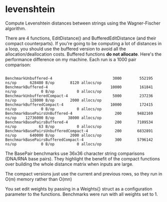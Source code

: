 # levenshtein

Compute Levenshtein distances between strings using the Wagner-Fischer algorithm.

There are 4 functions, EditDistance() and BufferedEditDistance (and their compact counterparts).
If you're going to be computing a lot of distances in a loop, you should use the buffered version
to avoid all the allocation/deallocation costs. Buffered functions **do not allocate**. Here's the performance difference on my machine. Each run is a 1000 pair comparison:

```

BenchmarkUnbuffered-4                   	    3000	    552195 ns/op	  628480 B/op	    8120 allocs/op
BenchmarkBuffered-4                     	   10000	    161841 ns/op	       0 B/op	       0 allocs/op
BenchmarkUnbufferedCompact-4            	    5000	    237236 ns/op	  128000 B/op	    2000 allocs/op
BenchmarkBufferedCompact-4              	   10000	    172415 ns/op	       0 B/op	       0 allocs/op
BenchmarkBasePairsUnBuffered-4          	     200	   9482169 ns/op	12736000 B/op	   38000 allocs/op
BenchmarkBasePairsBuffered-4            	     200	   7109534 ns/op	      63 B/op	       0 allocs/op
BenchmarkBasePairsUnbufferedCompact-4   	     200	   6832891 ns/op	  640000 B/op	    2000 allocs/op
BenchmarkBasePairsBufferedCompact-4     	     300	   5796142 ns/op	       0 B/op	       0 allocs/op

```

The BasePair benchmarks use 36x36 character string comparisons (DNA/RNA base pairs). They highlight the benefit of the compact functions over building the whole distance matrix when inputs are large.

The compact versions just use the current and previous rows, so they run in O(m) memory rather than O(mn)


You set edit weights by passing in a Weights{} struct as a configuration parameter to the functions. Benchmarks were run with all weights set to 1.

<!-- Speed gain between buffered and unbuffered compact versions is about 38%

Buffered whole matrix is slightly faster than the buffered compact on small input strings (about 7%)

When input strings are large, buffered compact is about 22% faster than

Speed gain between buffered compact vs. buffered whole matrix versions is about 4%

Speed gain between buffered compact and unbuffered whole matrix is about 325% -->
